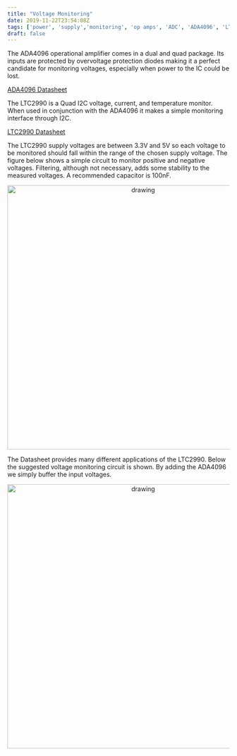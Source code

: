 ```yaml
---
title: "Voltage Monitoring"
date: 2019-11-22T23:54:08Z
tags: ['power', 'supply','monitoring', 'op amps', 'ADC', 'ADA4096', 'LTC2990']
draft: false
---
```


The ADA4096 operational amplifier comes in a dual and quad package. Its inputs are protected by overvoltage protection diodes making it a perfect candidate for monitoring voltages, especially when power to the IC could be lost.  

<a href=https://www.analog.com/media/en/technical-documentation/data-sheets/ADA4096-2_4096-4.pdf target="_blank">ADA4096 Datasheet</a>



The LTC2990 is a Quad I2C voltage, current, and temperature monitor. When used in conjunction with the ADA4096 it makes a simple monitoring interface through I2C. 

<a href=https://www.analog.com/media/en/technical-documentation/data-sheets/LTC2990.pdf target="_blank">LTC2990 Datasheet</a>

The LTC2990 supply voltages are between 3.3V and 5V so each voltage to be monitored should fall within the range of the chosen supply voltage. The figure below shows a simple circuit to monitor positive and negative voltages. Filtering, although not necessary, adds some stability to the measured voltages. A recommended capacitor is 100nF.


<p align="center"> 
<img src="/electronics/images/voltage-monitoring.svg" alt="drawing" width="600">
</p>

The Datasheet provides many different applications of the LTC2990. Below the suggested voltage monitoring circuit is shown. By adding the ADA4096 we simply buffer the input voltages.

<p align="center"> 
<img src="/electronics/images/LTC2990.png" alt="drawing" width="600">
</p>